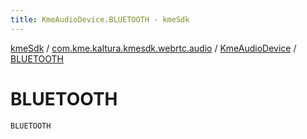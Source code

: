 ```yaml
---
title: KmeAudioDevice.BLUETOOTH - kmeSdk
---
```


[kmeSdk](../../index.html) / [com.kme.kaltura.kmesdk.webrtc.audio](../index.html) / [KmeAudioDevice](index.html) / [BLUETOOTH](./-b-l-u-e-t-o-o-t-h.html)

# BLUETOOTH

`BLUETOOTH`
